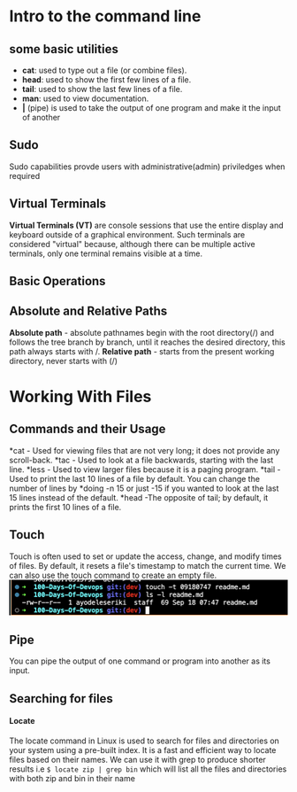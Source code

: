 # Intro to the command line
## some basic utilities
- **cat**: used to type out a file (or combine files).
- **head**: used to show the first few lines of a file.
- **tail**: used to show the last few lines of a file.
- **man**: used to view documentation.
- **|** (pipe) is used to take the output of one program and make it the input of another

## Sudo
Sudo capabilities provde users with administrative(admin) priviledges when required

## Virtual Terminals
**Virtual Terminals (VT)** are console sessions that use the entire display and keyboard outside of a 
graphical environment. Such terminals are considered "virtual" because, although there can be multiple
 active terminals, only one terminal remains visible at a time. 

## Basic Operations
<!-- `which diff` - To find out exactly where the diff program(/usr/bin) resides on the file system
`
$ which diff
/usr/bin/diff
`
`pwd` - Displays the present working directory
`cd ~` or `cd` - Change to your home directory; shortcut name is ~ (tilde)
`cd ..` - Change to parent directory (..)
`cd -`- Change to previous working directory; - (minus) -->

## Absolute and Relative Paths
**Absolute path** - absolute pathnames begin with the root directory(/) and follows the tree branch by branch,
  until it reaches the desired directory, this path always starts with /.
**Relative path** - starts from the present working directory, never starts with (/)

# Working With Files
## Commands and their Usage
*cat -	Used for viewing files that are not very long; it does not provide any scroll-back.
*tac -	Used to look at a file backwards, starting with the last line.
*less -	Used to view larger files because it is a paging program.
*tail -	Used to print the last 10 lines of a file by default. You can change the number of 
        lines by *doing -n 15 or just -15 if you wanted to look at the last 15 lines instead of the default.
*head -The opposite of tail; by default, it prints the first 10 lines of a file.

## Touch
Touch is often used to set or update the access, change, and modify times of files. By default, it resets a 
file's timestamp to match the current time. We can also use the touch command to create an empty file.
![touch](touch-command.png)

## Pipe
You can pipe the output of one command or program into another as its input.

## Searching for files
#### Locate
The locate command in Linux is used to search for files and directories on your system using a pre-built 
index. It is a fast and efficient way to locate files based on their names. 
We can use it with grep to produce shorter results i.e
`$ locate zip | grep bin`
which will list all the files and directories with both zip and bin in their name